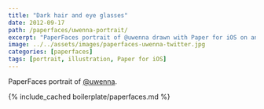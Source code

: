 ```yaml
---
title: "Dark hair and eye glasses"
date: 2012-09-17
path: /paperfaces/uwenna-portrait/
excerpt: "PaperFaces portrait of @uwenna drawn with Paper for iOS on an iPad."
image: ../../assets/images/paperfaces-uwenna-twitter.jpg
categories: [paperfaces]
tags: [portrait, illustration, Paper for iOS]
---
```


PaperFaces portrait of [@uwenna](https://twitter.com/uwenna).

{% include_cached boilerplate/paperfaces.md %}
